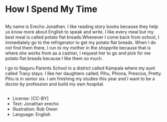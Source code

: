 # How I Spend My Time

##
My name is Erecho Jonathan. I like reading
story books because they help us know
more about English to speak and write. I like
every meal but my best meal is called
potato flat breads.Whenever I come back
from school, I immediately go to the
refrigerator to get my potato flat breads.
When I do not find them there, I run to my
mother in the shopprite because that is
where she works from as a cashier, I request
her to go and pick for me potato flat breads
because I like them so much.

I go to Naguru Parents School in a district
called Kampala where my aunt called Tracy
stays. I like her daughters called; Pihu,
Phiona, Prescius, Pretty. Pihu is in senior six.
I am finishing my studies this year and I
want to be a doctor by profession and build
my own hospital.

##
* License: [CC-BY]
* Text: Jonathan erecho
* Illustration: Rob Owen
* Language: English
